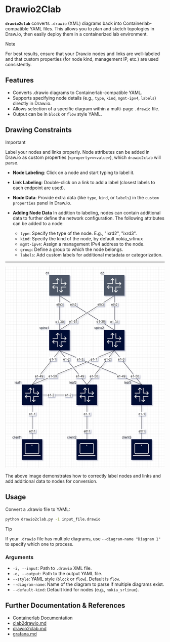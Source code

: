 # Drawio2Clab

**`drawio2clab`** converts `.drawio` (XML) diagrams back into Containerlab-compatible
YAML files. This allows you to plan and sketch topologies in Draw.io, then easily 
deploy them in a containerized lab environment.

> [!NOTE]
> For best results, ensure that your Draw.io nodes and links are well-labeled and that custom properties (for node kind, management IP, etc.) are used consistently.

## Features

- Converts .drawio diagrams to Containerlab-compatible YAML.
- Supports specifying node details (e.g., `type`, `kind`, `mgmt-ipv4`, `labels`) 
  directly in Draw.io.
- Allows selection of a specific diagram within a multi-page `.drawio` file.
- Output can be in `block` or `flow` style YAML.



## Drawing Constraints

> [!IMPORTANT]
> Label your nodes and links properly. Node attributes can be added in Draw.io 
> as custom properties (`<property>=<value>`), which `drawio2clab` will parse.

- **Node Labeling**: Click on a node and start typing to label it.
- **Link Labeling**: Double-click on a link to add a label (closest labels to 
  each endpoint are used).
- **Node Data**: Provide extra data (like `type`, `kind`, or `labels`) in 
  the `custom properties` panel in Draw.io.
  
- **Adding Node Data**
In addition to labeling, nodes can contain additional data to further define the network configuration. The following attributes can be added to a node:

  - `type`: Specify the type of the node. E.g., "ixrd2", "ixrd3".
  - `kind`: Specify the kind of the node, by default nokia_srlinux
  - `mgmt-ipv4`: Assign a management IPv4 address to the node.
  - `group`: Define a group to which the node belongs.
  - `labels`: Add custom labels for additional metadata or categorization.
---

<p align="center">
  <img src="./img/drawio1.png" alt="Drawio Example">
</p>


The above image demonstrates how to correctly label nodes and links and add additional data to nodes for conversion.


## Usage
Convert a .drawio file to YAML:

```bash
python drawio2clab.py -i input_file.drawio
```

> [!TIP]
> If your `.drawio` file has multiple diagrams, use 
> `--diagram-name "Diagram 1"` to specify which one to process.

### Arguments

- `-i, --input`: Path to `.drawio` XML file.
- `-o, --output`: Path to the output YAML file.
- `--style`: YAML style (`block` or `flow`). Default is `flow`.
- `--diagram-name`: Name of the diagram to parse if multiple diagrams exist.
- `--default-kind`: Default kind for nodes (e.g., `nokia_srlinux`).

## Further Documentation & References

- [Containerlab Documentation](https://containerlab.dev)
- [clab2drawio.md](./clab2drawio.md)
- [drawio2clab.md](./drawio2clab.md)
- [grafana.md](./grafana.md)
